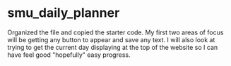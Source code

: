 # smu_daily_planner

Organized the file and copied the starter code. My first two areas of focus will be getting any button to appear and save any text. I will also look at trying to get the current day displaying at the top of the website so I can have feel good "hopefully" easy progress.